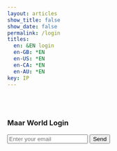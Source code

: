 ```yaml
---
layout: articles
show_title: false
show_date: false
permalink: /login
titles:
  en: &EN login
  en-GB: *EN
  en-US: *EN
  en-CA: *EN
  en-AU: *EN
key: IP
---
```

<br>
<br>

<div class="form-container">
    <h3>Maar World Login</h3>
    <form id="loginForm" class="contact-form">
        <input type="email" id="email" required placeholder="Enter your email" />
        <button type="submit">Send</button>
    </form>
    <p id="message"></p>
    <div id="serverResponse"></div>
    <div id="localStorageContent"></div>
</div>


<script src="https://cdn.jsdelivr.net/npm/magic-sdk@latest/dist/magic.js"></script>
<script>
document.addEventListener('DOMContentLoaded', function() {
    const magic = new Magic('pk_live_C8C6E40CF7E226B5'); // Ensure this is your actual key and it's kept secure

    async function loginUser(email) {
        try {
            console.log('Sending Magic Link...');
            await magic.auth.loginWithMagicLink({ email });

            console.log('Attempting to retrieve Magic token...');
            const magicToken = await magic.user.getIdToken();
            console.log('Retrieved Magic Token:', magicToken);

            if (!magicToken) {
                document.getElementById('message').innerText = "Failed to retrieve Magic token. Please try again.";
                return;
            }

            // Store the Magic token in localStorage for consistent use across the app
            localStorage.setItem('magicToken', magicToken);
            console.log('Stored magicToken in localStorage:', localStorage.getItem('magicToken'));

            const response = await fetch('http://media.maar.world:3001/api/login', {
                method: 'POST',
                headers: {
                    'Content-Type': 'application/json',
                    'Authorization': magicToken
                },
                body: JSON.stringify({ email })
            });

            console.log('Fetch request sent, waiting for response...');
            console.log('Response status:', response.status);

            const responseBody = await response.text(); // Retrieve the full response body as text
            console.log('Full Response Body:', responseBody); // Print the full response body

            if (!response.ok) {
                const errorMessage = `Authentication failed: ${response.status} - ${response.statusText}`;
                console.error(errorMessage);
                document.getElementById('message').innerText = errorMessage;
                return;
            }

            const data = JSON.parse(responseBody); // Parse the response body as JSON
            console.log('Response data:', data);

            if (!data.token) {
                throw new Error('No token in response data');
            }

            // Storing additional user data in localStorage
            localStorage.setItem('jwtToken', data.token);
            localStorage.setItem('userRole', data.user.role);
            localStorage.setItem('userEmail', data.user.email);
            localStorage.setItem('userName', data.user.username);

            console.log('Stored JWT token in localStorage:', localStorage.getItem('jwtToken'));
            console.log('Stored userRole in localStorage:', localStorage.getItem('userRole'));
            console.log('Stored userEmail in localStorage:', localStorage.getItem('userEmail'));
            console.log('Stored userName in localStorage:', localStorage.getItem('userName'));

            window.location.href = '/voyage';

        } catch (error) {
            console.error("Login failed:", error);
            document.getElementById('message').innerText = "Login failed: " + error.message;
        }
    }

    document.getElementById('loginForm').addEventListener('submit', function(event) {
        event.preventDefault();
        const email = document.getElementById('email').value;
        loginUser(email);
    });
});
</script>
